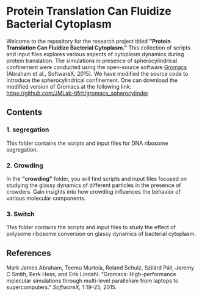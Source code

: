 # Protein Translation Can Fluidize Bacterial Cytoplasm

Welcome to the repository for the research project titled **"Protein Translation Can Fluidize Bacterial Cytoplasm."** This collection of scripts and input files explores various aspects of cytoplasm dynamics during protein translation. The simulations in presence of spherocylindrical confinement were conducted using the open-source software [Gromacs](http://www.gromacs.org/) (Abraham et al., SoftwareX, 2015). We have modified the source code to introduce the spherocylindrical confinement. One can download the modified version of Gromacs at the following link: https://github.com/JMLab-tifrh/gromacs_spherocylinder

## Contents

### 1. segregation
This folder contains the scripts and input files for DNA ribosome segregation.

### 2. Crowding
In the **"crowding"** folder, you will find scripts and input files focused on studying the glassy dynamics of different particles in the presence of crowders. Gain insights into how crowding influences the behavior of various molecular components.

### 3. Switch
This folder contains the scripts and input files to study the effect of polysome ribosome conversion on glassy dynamics of bacterial cytoplasm.



## References
Mark James Abraham, Teemu Murtola, Roland Schulz, Szilárd Páll, Jeremy C Smith, Berk Hess, and Erik Lindahl. "Gromacs: High-performance molecular simulations through multi-level parallelism from laptops to supercomputers." *SoftwareX*, 1:19–25, 2015.
